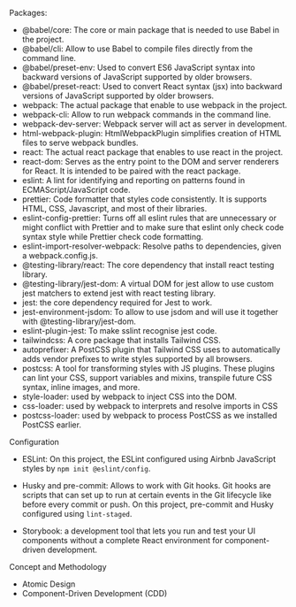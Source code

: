 Packages:

- @babel/core: The core or main package that is needed to use Babel in the project.
- @babel/cli: Allow to use Babel to compile files directly from the command line.
- @babel/preset-env: Used to convert ES6 JavaScript syntax into backward versions of JavaScript supported by older browsers.
- @babel/preset-react: Used to convert React syntax (jsx) into backward versions of JavaScript supported by older browsers.
- webpack: The actual package that enable to use webpack in the project.
- webpack-cli: Allow to run webpack commands in the command line.
- webpack-dev-server: Webpack server will act as server in development.
- html-webpack-plugin: HtmlWebpackPlugin simplifies creation of HTML files to serve webpack bundles.
- react: The actual react package that enables to use react in the project.
- react-dom: Serves as the entry point to the DOM and server renderers for React. It is intended to be paired with the react package.
- eslint: A lint for identifying and reporting on patterns found in ECMAScript/JavaScript code.
- prettier: Code formatter that styles code consistently. It is supports HTML, CSS, Javascript, and most of their libraries.
- eslint-config-prettier: Turns off all eslint rules that are unnecessary or might conflict with Prettier and to make sure that eslint only check code syntax style while Prettier check code formatting.
- eslint-import-resolver-webpack: Resolve paths to dependencies, given a webpack.config.js.
- @testing-library/react: The core dependency that install react testing library.
- @testing-library/jest-dom: A virtual DOM for jest allow to use custom jest matchers to extend jest with react testing library.
- jest: the core dependency required for Jest to work.
- jest-environment-jsdom: To allow to use jsdom and will use it together with @testing-library/jest-dom.
- eslint-plugin-jest: To make sslint recognise jest code.
- tailwindcss: A core package that installs Tailwind CSS.
- autoprefixer: A PostCSS plugin that Tailwind CSS uses to automatically adds vendor prefixes to write styles supported by all browsers.
- postcss: A tool for transforming styles with JS plugins. These plugins can lint your CSS, support variables and mixins, transpile future CSS syntax, inline images, and more.
- style-loader: used by webpack to inject CSS into the DOM.
- css-loader: used by webpack to interprets and resolve imports in CSS
- postcss-loader: used by webpack to process PostCSS as we installed PostCSS earlier.

Configuration

- ESLint: On this project, the ESLint configured using Airbnb JavaScript styles by `npm init @eslint/config`.

- Husky and pre-commit: Allows to work with Git hooks. Git hooks are scripts that can set up to run at certain events in the Git lifecycle like before every commit or push. On this project, pre-commit and Husky configured using `lint-staged`.

- Storybook: a development tool that lets you run and test your UI components without a complete React environment for component-driven development.

Concept and Methodology

- Atomic Design
- Component-Driven Development (CDD)
